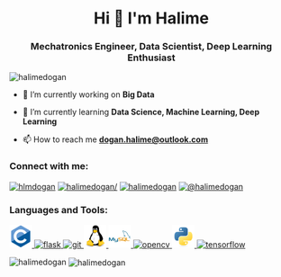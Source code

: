 <h1 align="center">Hi 👋 I'm Halime</h1>
<h3 align="center">Mechatronics Engineer, Data Scientist, Deep Learning Enthusiast</h3>

<p align="left"> <img src="https://komarev.com/ghpvc/?username=halimedogan&label=Profile%20views&color=0e75b6&style=flat" alt="halimedogan" /> </p>

- 🔭 I’m currently working on **Big Data**

- 🌱 I’m currently learning **Data Science, Machine Learning, Deep Learning**

- 📫 How to reach me **dogan.halime@outlook.com**

<h3 align="left">Connect with me:</h3>
<p align="left">
<a href="https://twitter.com/hlmdogan" target="blank"><img align="center" src="https://cdn.jsdelivr.net/npm/simple-icons@3.0.1/icons/twitter.svg" alt="hlmdogan" height="30" width="40" /></a>
<a href="https://linkedin.com/in/halimedogan/" target="blank"><img align="center" src="https://cdn.jsdelivr.net/npm/simple-icons@3.0.1/icons/linkedin.svg" alt="halimedogan/" height="30" width="40" /></a>
<a href="https://kaggle.com/halimedogan" target="blank"><img align="center" src="https://cdn.jsdelivr.net/npm/simple-icons@3.0.1/icons/kaggle.svg" alt="halimedogan" height="30" width="40" /></a>
<a href="https://medium.com/@halimedogan" target="blank"><img align="center" src="https://cdn.jsdelivr.net/npm/simple-icons@3.0.1/icons/medium.svg" alt="@halimedogan" height="30" width="40" /></a>
</p>

<h3 align="left">Languages and Tools:</h3>
<p align="left"> <a href="https://www.cprogramming.com/" target="_blank"> <img src="https://raw.githubusercontent.com/devicons/devicon/master/icons/c/c-original.svg" alt="c" width="40" height="40"/> </a> <a href="https://flask.palletsprojects.com/" target="_blank"> <img src="https://www.vectorlogo.zone/logos/pocoo_flask/pocoo_flask-icon.svg" alt="flask" width="40" height="40"/> </a> <a href="https://git-scm.com/" target="_blank"> <img src="https://www.vectorlogo.zone/logos/git-scm/git-scm-icon.svg" alt="git" width="40" height="40"/> </a> <a href="https://www.linux.org/" target="_blank"> <img src="https://raw.githubusercontent.com/devicons/devicon/master/icons/linux/linux-original.svg" alt="linux" width="40" height="40"/> </a> <a href="https://www.mysql.com/" target="_blank"> <img src="https://raw.githubusercontent.com/devicons/devicon/master/icons/mysql/mysql-original-wordmark.svg" alt="mysql" width="40" height="40"/> </a> <a href="https://opencv.org/" target="_blank"> <img src="https://www.vectorlogo.zone/logos/opencv/opencv-icon.svg" alt="opencv" width="40" height="40"/> </a> <a href="https://www.python.org" target="_blank"> <img src="https://raw.githubusercontent.com/devicons/devicon/master/icons/python/python-original.svg" alt="python" width="40" height="40"/> </a> <a href="https://www.tensorflow.org" target="_blank"> <img src="https://www.vectorlogo.zone/logos/tensorflow/tensorflow-icon.svg" alt="tensorflow" width="40" height="40"/> </a> </p>

<p><img align="left" src="https://github-readme-stats.vercel.app/api/top-langs?username=halimedogan&show_icons=true&locale=en&layout=compact" alt="halimedogan" /></p>

<p>&nbsp;<img align="center" src="https://github-readme-stats.vercel.app/api?username=halimedogan&show_icons=true&locale=en" alt="halimedogan" /></p>

